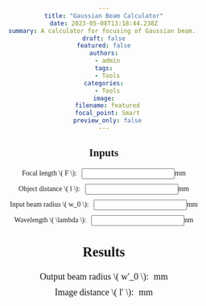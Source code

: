 ```yaml
---
title: "Gaussian Beam Calculator"
date: 2023-05-08T13:18:44.238Z
summary: A calculator for focusing of Gaussian beam. 
draft: false
featured: false
authors:
  - admin
tags:
  - Tools
categories:
  - Tools
image:
  filename: featured
  focal_point: Smart
  preview_only: false
---
```

<!DOCTYPE html>
<html lang="en">
<head>
    <meta charset="UTF-8">
    <meta name="viewport" content="width=device-width, initial-scale=1.0">
    <title>Gaussian Beam Calculator</title>
    <script id="MathJax-script" async src="https://cdn.jsdelivr.net/npm/mathjax@3/es5/tex-mml-chtml.js"></script>
    <style>
        body {
            font-family: "Times New Roman", Times, serif;
            text-align: center;
        }
        .input-group {
            display: flex;
            align-items: center;
            justify-content: center;
            margin-bottom: 10px;
        }
        .input-group label {
            margin-right: 10px;
        }
        #result {
            margin-top: 20px;
            font-size: 18px;
            text-align: center;
        }
    </style>
</head>
<body>
    <div id="input">
        <h2>Inputs</h2>
        <div class="input-container">
            <div class="input-group">
                <label for="F">Focal length \( F \):</label>
                <input type="number" id="F" step="any" required> <span>mm</span>
            </div>
            <div class="input-group">
                <label for="l">Object distance \( l \):</label>
                <input type="number" id="l" step="any" required> <span>mm</span>
            </div>
            <div class="input-group">
                <label for="w0">Input beam radius \( w_0 \):</label>
                <input type="number" id="w0" step="any" required> <span>mm</span>
            </div>
            <div class="input-group">
                <label for="lambda">Wavelength \( \lambda \):</label>
                <input type="number" id="lambda" step="any" required> <span>nm</span>
            </div>
        </div>
    </div>
    <div id="result">
        <h2>Results</h2>
        <div class="input-container">
            <div class="input-group">
                <label for="w0_prime">Output beam radius \( w'_0 \):</label>
                <span id="w0_prime"></span> mm
            </div>
            <div class="input-group">
                <label for="l_prime">Image distance \( l' \):</label>
                <span id="l_prime"></span> mm
            </div>
        </div>
    </div>
    <script>
        // 获取输入框元素
        var FInput = document.getElementById('F');
        var lInput = document.getElementById('l');
        var w0Input = document.getElementById('w0');
        var lambdaInput = document.getElementById('lambda');
        // 获取结果显示区域元素
        var w0PrimeSpan = document.getElementById('w0_prime');
        var lPrimeSpan = document.getElementById('l_prime');
        // 添加输入框的input事件监听器
        [FInput, lInput, w0Input, lambdaInput].forEach(function(input) {
            input.addEventListener('input', function() {
                calculate();
            });
        });
        function calculate() {
            var F = parseFloat(FInput.value) / 1000; // 转换为米
            var l = parseFloat(lInput.value) / 1000; // 转换为米
            var w0 = parseFloat(w0Input.value) / 1000; // 转换为米
            var lambda = parseFloat(lambdaInput.value) / 1e9; // 转换为米
            var l_prime = F + ((l - F) * Math.pow(F, 2)) / ((l - F) ** 2 + ((Math.PI * Math.pow(w0, 2)) / lambda) ** 2);
            var w0_prime_squared = (Math.pow(F, 2) * Math.pow(w0, 2)) / ((l - F) ** 2 + ((Math.PI * Math.pow(w0, 2)) / lambda) ** 2);
            var w0_prime = Math.sqrt(w0_prime_squared) * 1000; // 转换为毫米
            // 更新结果显示
            w0PrimeSpan.textContent = w0_prime.toFixed(5);
            lPrimeSpan.textContent = (l_prime * 1000).toFixed(5);
        }
    </script>
</body>
</html>
